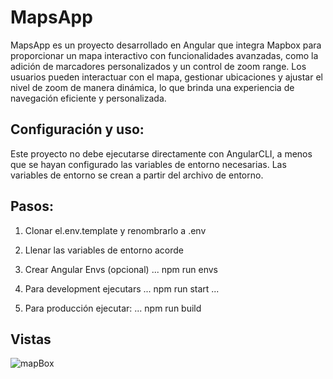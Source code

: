 # MapsApp

MapsApp es un proyecto desarrollado en Angular que integra Mapbox para proporcionar un mapa interactivo con funcionalidades avanzadas, como la adición de marcadores personalizados y un control de zoom range. Los usuarios pueden interactuar con el mapa, gestionar ubicaciones y ajustar el nivel de zoom de manera dinámica, lo que brinda una experiencia de navegación eficiente y personalizada.

## Configuración y uso:

Este proyecto no debe ejecutarse directamente con AngularCLI, a menos que se hayan configurado las variables de entorno necesarias. Las variables de entorno se crean a partir del archivo de entorno.

## Pasos:

1. Clonar el.env.template y renombrarlo a .env
2. Llenar las variables de entorno acorde
3. Crear Angular Envs (opcional)
...
npm run envs

4. Para development ejecutars
...
npm run start
...

5. Para producción ejecutar:
...
npm run build


## Vistas
![mapBox](https://github.com/user-attachments/assets/53539df4-f90e-4b7c-b90f-10b82b54fe1a)
